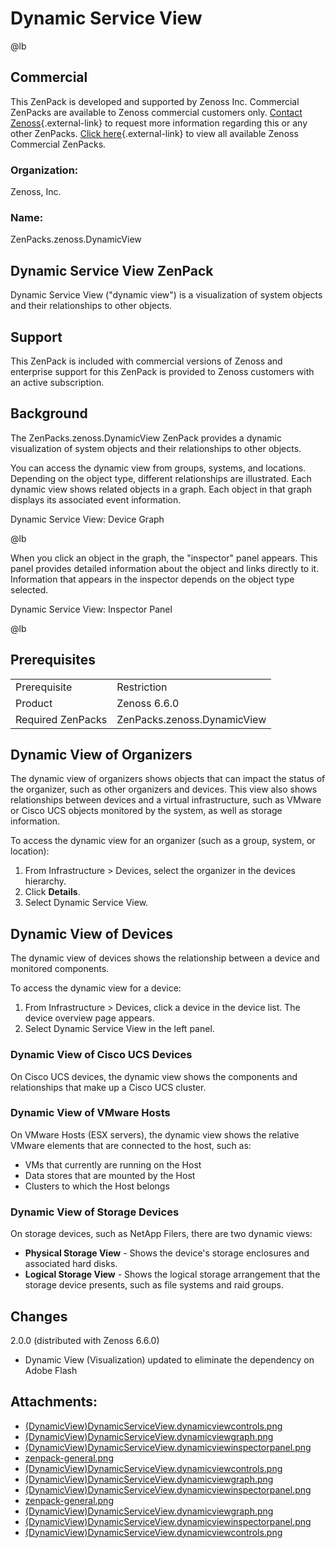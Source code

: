 # Dynamic Service View

@lb[](img/zenpack-zenpack-general.png)

## Commercial

This ZenPack is developed and supported by Zenoss Inc. Commercial
ZenPacks are available to Zenoss commercial customers only. [Contact Zenoss](https://tryit.zenoss.com/zenpack-contact){.external-link} to
request more information regarding this or any other ZenPacks. [Click here](https://zenoss.com/product/zenpacks?f%5B0%5D=im_field_zenpack_category:1046){.external-link} to
view all available Zenoss Commercial ZenPacks.

### Organization:

Zenoss, Inc.

### Name:

ZenPacks.zenoss.DynamicView

## Dynamic Service View ZenPack

Dynamic Service View ("dynamic view") is a visualization of system
objects and their relationships to other objects.

## Support

This ZenPack is included with commercial versions of Zenoss and
enterprise support for this ZenPack is provided to Zenoss customers with
an active subscription.

## Background

The ZenPacks.zenoss.DynamicView ZenPack provides a dynamic visualization
of system objects and their relationships to other objects.

You can access the dynamic view from groups, systems, and locations.
Depending on the object type, different relationships are illustrated.
Each dynamic view shows related objects in a graph. Each object in that
graph displays its associated event information.

Dynamic Service View: Device Graph

@lb[](img/zenpack-image2021-5-19_15-11-19.png)

When you click an object in the graph, the "inspector" panel appears.
This panel provides detailed information about the object and links
directly to it. Information that appears in the inspector depends on the
object type selected.

Dynamic Service View: Inspector Panel

@lb[](img/zenpack-image2021-5-19_15-12-28.png)

## Prerequisites

|                   |                             |
|-------------------|-----------------------------|
| Prerequisite      | Restriction                 |
| Product           | Zenoss 6.6.0                |
| Required ZenPacks | ZenPacks.zenoss.DynamicView |

## Dynamic View of Organizers

The dynamic view of organizers shows objects that can impact the status
of the organizer, such as other organizers and devices. This view also
shows relationships between devices and a virtual infrastructure, such
as VMware or Cisco UCS objects monitored by the system, as well as
storage information.

To access the dynamic view for an organizer (such as a group, system, or
location):

1.  From Infrastructure &gt; Devices, select the organizer in the
    devices hierarchy.
2.  Click **Details**.
3.  Select Dynamic Service View.

## Dynamic View of Devices

The dynamic view of devices shows the relationship between a device and
monitored components.

To access the dynamic view for a device:

1.  From Infrastructure &gt; Devices, click a device in the device list.
    The device overview page appears.
2.  Select Dynamic Service View in the left panel.

### Dynamic View of Cisco UCS Devices

On Cisco UCS devices, the dynamic view shows the components and
relationships that make up a Cisco UCS cluster.

### Dynamic View of VMware Hosts

On VMware Hosts (ESX servers), the dynamic view shows the relative
VMware elements that are connected to the host, such as:

-   VMs that currently are running on the Host
-   Data stores that are mounted by the Host
-   Clusters to which the Host belongs

### Dynamic View of Storage Devices

On storage devices, such as NetApp Filers, there are two dynamic views:

-   **Physical Storage View** - Shows the device's storage enclosures
    and associated hard disks.
-   **Logical Storage View** - Shows the logical storage arrangement
    that the storage device presents, such as file systems and raid
    groups.

## Changes

2.0.0 (distributed with Zenoss 6.6.0)

-   Dynamic View (Visualization) updated to eliminate the dependency on
    Adobe Flash

## Attachments:

-   [(DynamicView)DynamicServiceView.dynamicviewcontrols.png](img/zenpack-dynamicserviceview.dynamicviewcontrols.png)
-   [(DynamicView)DynamicServiceView.dynamicviewgraph.png](img/zenpack-dynamicserviceview.dynamicviewgraph.png)
-   [(DynamicView)DynamicServiceView.dynamicviewinspectorpanel.png](img/zenpack-dynamicserviceview.dynamicviewinspectorpanel.png)
-   [zenpack-general.png](img/zenpack-zenpack-general.png)
-   [(DynamicView)DynamicServiceView.dynamicviewcontrols.png](img/zenpack-dynamicserviceview.dynamicviewcontrols.png)
-   [(DynamicView)DynamicServiceView.dynamicviewgraph.png](img/zenpack-dynamicserviceview.dynamicviewgraph.png)
-   [(DynamicView)DynamicServiceView.dynamicviewinspectorpanel.png](img/zenpack-dynamicserviceview.dynamicviewinspectorpanel.png)
-   [zenpack-general.png](img/zenpack-zenpack-general.png)
-   [(DynamicView)DynamicServiceView.dynamicviewgraph.png](img/zenpack-dynamicserviceview.dynamicviewgraph.png)
-   [(DynamicView)DynamicServiceView.dynamicviewinspectorpanel.png](img/zenpack-dynamicserviceview.dynamicviewinspectorpanel.png)
-   [(DynamicView)DynamicServiceView.dynamicviewcontrols.png](img/zenpack-dynamicserviceview.dynamicviewcontrols.png)

